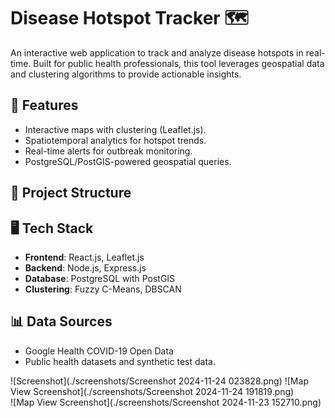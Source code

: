 # Disease Hotspot Tracker 🗺️  
An interactive web application to track and analyze disease hotspots in real-time. Built for public health professionals, this tool leverages geospatial data and clustering algorithms to provide actionable insights.  

## 🚀 Features  
- Interactive maps with clustering (Leaflet.js).  
- Spatiotemporal analytics for hotspot trends.  
- Real-time alerts for outbreak monitoring.  
- PostgreSQL/PostGIS-powered geospatial queries.  

## 📂 Project Structure  


## 🖥️ Tech Stack  
- **Frontend**: React.js, Leaflet.js  
- **Backend**: Node.js, Express.js  
- **Database**: PostgreSQL with PostGIS  
- **Clustering**: Fuzzy C-Means, DBSCAN  

## 📊 Data Sources
- Google Health COVID-19 Open Data
- Public health datasets and synthetic test data.

![Screenshot](./screenshots/Screenshot 2024-11-24 023828.png)
![Map View Screenshot](./screenshots/Screenshot 2024-11-24 191819.png)  
![Map View Screenshot](./screenshots/Screenshot 2024-11-23 152710.png)

